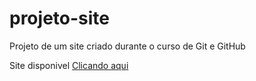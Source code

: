 # projeto-site
 Projeto de um site criado durante o curso de Git e GitHub

Site disponivel [Clicando aqui](https://www.thiagorabelodev.github.io/projeto-site)
